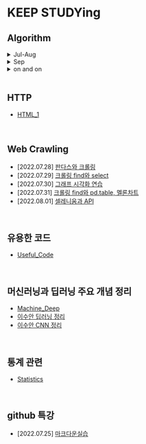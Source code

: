 # KEEP STUDYing

## Algorithm
<details markdown="1">
<summary>Jul-Aug</summary>

- [2022.08.02] [LeetCode](https://github.com/Yedam101/All_About_CS/blob/master/Jul-Aug/0802.md)
- [2022.08.03] [LeetCode](https://github.com/Yedam101/All_About_CS/blob/master/Jul-Aug/0803.md)
- [2022.08.04] [LeetCode](https://github.com/Yedam101/All_About_CS/blob/master/Jul-Aug/0804.md)
- [2022.08.05] [LeetCode](https://github.com/Yedam101/All_About_CS/blob/master/Jul-Aug/0805.md)
- [2022.08.07] [백준](https://github.com/Yedam101/All_About_CS/blob/master/Jul-Aug/0807.md)
- [2022.08.08] [LeetCode](https://github.com/Yedam101/All_About_CS/blob/master/Jul-Aug/0808.md)
- [2022.08.09] [백준](https://github.com/Yedam101/All_About_CS/blob/master/Jul-Aug/0809.md)
- [2022.08.11] [백준](https://github.com/Yedam101/All_About_CS/blob/master/Jul-Aug/0811.md)
- [2022.08.13] [백준](https://github.com/Yedam101/All_About_CS/blob/master/Jul-Aug/0813.md)
- [2022.08.14] [백준](https://github.com/Yedam101/All_About_CS/blob/master/Jul-Aug/0814.md)
- [2022.08.15] [백준](https://github.com/Yedam101/All_About_CS/blob/master/Jul-Aug/0815.md)
- [2022.08.16] [백준](https://github.com/Yedam101/All_About_CS/blob/master/Jul-Aug/0816.md)
- [2022.08.19] [프로그래머스](https://github.com/Yedam101/All_About_CS/blob/master/Jul-Aug/0819.md)
- [2022.08.26] [LeetCode](https://github.com/Yedam101/All_About_CS/blob/master/Jul-Aug/0826.md)
- [2022.08.28] [LeetCode](https://github.com/Yedam101/All_About_CS/blob/master/Jul-Aug/0828.md)

</details>

<details markdown="1">
<summary>Sep</summary>

- [2022.09.10] [백준](https://github.com/Yedam101/All_About_CS/tree/master/Sep-/0910.md)
- [2022.09.11] [백준](https://github.com/Yedam101/All_About_CS/tree/master/Sep-/0911.md)
- [2022.09.12] [백준](https://github.com/Yedam101/All_About_CS/tree/master/Sep-/0912.md)
- [2022.09.13] [백준](https://github.com/Yedam101/All_About_CS/tree/master/Sep-/0913.md)
- [2022.09.14] [백준](https://github.com/Yedam101/All_About_CS/tree/master/Sep-/0914.md)
- [2022.09.17] [프로그래머스](https://github.com/Yedam101/All_About_CS/tree/master/Sep-/0917.md)
- [2022.09.20] [프로그래머스](https://github.com/Yedam101/All_About_CS/tree/master/Sep-/0920.md)

</details>

<details markdown="1">
<summary>on and on</summary>

- [2022.12.26] [프로그래머스](https://github.com/Yedam101/KEEP_STUDYing/blob/master/on%20and%20on/1226.md)
- [2022.12.28] [프로그래머스](https://github.com/Yedam101/KEEP_STUDYing/blob/master/on%20and%20on/1228.md)




</details>

<br>

## HTTP
- [HTML_1](https://github.com/Yedam101/web#readme)

<br>

## Web Crawling
- [2022.07.28] [판다스와 크롤링](https://github.com/Yedam101/All_About_CS/blob/master/Jul-Aug/0728.md)
- [2022.07.29] [크롤링 find와 select](https://github.com/Yedam101/All_About_CS/blob/master/Jul-Aug/0729.md) 
- [2022.07.30] [그래프 시각화 연습](https://github.com/Yedam101/All_About_CS/blob/master/Jul-Aug/0730.md)
- [2022.07.31] [크롤링 find와 pd.table, 멜론차트](https://github.com/Yedam101/All_About_CS/blob/master/Jul-Aug/0731.md)
- [2022.08.01] [셀레니움과 API](https://github.com/Yedam101/All_About_CS/blob/master/Jul-Aug/0801.md)

<br>

## 유용한 코드
- [Useful_Code](https://github.com/Yedam101/All_About_CS/blob/master/others/Useful_Code.md)

<br>

## 머신러닝과 딥러닝 주요 개념 정리
- [Machine_Deep](https://github.com/Yedam101/All_About_CS/blob/master/others/Machine_Deep.md)
- [이수안 딥러닝 정리](https://github.com/Yedam101/All_About_CS/blob/master/others/LSA_DeepLearning.ipynb)
- [이수안 CNN 정리](https://github.com/Yedam101/All_About_CS/blob/master/others/Convolution%20Neural%20Networks%2C%20CNN.ipynb)

<br>

## 통계 관련
- [Statistics](https://github.com/Yedam101/All_About_CS/blob/master/others/Statistics.md)

<br>

## github 특강
- [2022.07.25] [마크다운실습](https://github.com/Yedam101/All_About_CS/blob/master/Jul-Aug/TIL_Day_01.md)

